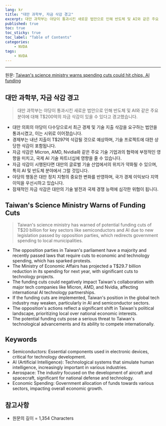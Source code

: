 ```yaml
---
lang: kr
title: "대만 과학부, 자금 삭감 경고"
excerpt: 대만 과학부는 야당이 통과시킨 새로운 법안으로 인해 반도체 및 AI와 같은 주요 분야에 대해 T$200억의 자금 삭감이 있을 수 있다고 경고했습니다.
published: true
toc: true
toc_sticky: true
toc_label: "Table of Contents"
categories:
    - NVDA
tags:
    - NVDA
---
```


---

  원문: [Taiwan's science ministry warns spending cuts could hit chips, AI funding](https://www.investing.com/news/stock-market-news/taiwans-science-ministry-warns-spending-cuts-could-hit-chips-ai-funding-3789701)

## 대만 과학부, 자금 삭감 경고

> 대만 과학부는 야당이 통과시킨 새로운 법안으로 인해 반도체 및 AI와 같은 주요 분야에 대해 T$200억의 자금 삭감이 있을 수 있다고 경고했습니다.


- 대만 의회의 야당이 다수당으로서 최근 경제 및 기술 지출 삭감을 요구하는 법안을 통과시켰고, 이는 시위로 이어졌습니다.
- 경제부는 내년 지출이 T$297억 삭감될 것으로 예상하며, 기술 프로젝트에 대한 상당한 삭감이 포함됩니다.
- 자금 삭감은 Micron, AMD, Nvidia와 같은 주요 기술 기업과의 협력에 부정적인 영향을 미치고, 국제 AI 기술 파트너십에 영향을 줄 수 있습니다.
- 자금 삭감이 시행된다면 대만의 글로벌 기술 산업에서의 위치가 약화될 수 있으며, 특히 AI 및 반도체 분야에서 그럴 것입니다.
- 야당의 행동은 대만 정치 지형의 중요한 변화를 반영하며, 국가 경제 이익보다 지역 이익을 우선시하고 있습니다.
- 잠재적인 자금 삭감은 대만의 기술 발전과 국제 경쟁 능력에 심각한 위협이 됩니다.

## Taiwan's Science Ministry Warns of Funding Cuts

> Taiwan's science ministry has warned of potential funding cuts of T$20 billion for key sectors like semiconductors and AI due to new legislation passed by opposition parties, which redirects government spending to local municipalities.


- The opposition parties in Taiwan's parliament have a majority and recently passed laws that require cuts to economic and technology spending, which has sparked protests.
- The Ministry of Economic Affairs has projected a T$29.7 billion reduction in its spending for next year, with significant cuts to technology projects.
- The funding cuts could negatively impact Taiwan's collaboration with major tech companies like Micron, AMD, and Nvidia, affecting international AI technology partnerships.
- If the funding cuts are implemented, Taiwan's position in the global tech industry may weaken, particularly in AI and semiconductor sectors.
- The opposition's actions reflect a significant shift in Taiwan's political landscape, prioritizing local over national economic interests.
- The potential funding cuts pose a serious threat to Taiwan's technological advancements and its ability to compete internationally.

## Keywords

- Semiconductors: Essential components used in electronic devices, critical for technology development.
- AI (Artificial Intelligence): Technological systems that simulate human intelligence, increasingly important in various industries.
- Aerospace: The industry focused on the development of aircraft and spacecraft, significant for national defense and technology.
- Economic Spending: Government allocation of funds towards various sectors, impacting overall economic growth.

## 참고사항

- 원문의 길이 = 1,354 Characters

